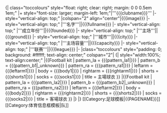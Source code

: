 {| class="toccolours" style="float: right; clear: right; margin: 0 0 0.5em 1em;"
|+ style="font-size: larger; margin-left: 1em;"|'''{{{clubname}}}'''
|- style="vertical-align: top;"
|colspan="2" align="center"|{{{image}}}
|- style="vertical-align: top;"
|'''名字'''||{{{fullname}}}
|- style="vertical-align: top;"
|'''成立年份'''||{{{founded}}}
|- style="vertical-align: top;"
|'''主场'''||{{{ground}}}
|- style="vertical-align: top;"
|'''城市'''||{{{city}}}
|- style="vertical-align: top;"
|'''主场容量'''||{{{capacity}}}
|- style="vertical-align: top;"
|'''联赛'''||{{{league}}}
|-
|class="toccolours" style="padding: 0; background: #ffffff; text-align: center;" colspan="2"|
{| style="width:100%; text-align:center;"
|{{Football kit |
  pattern_la = {{{pattern_la1|}}} |
  pattern_b  = {{{pattern_b1|_unknown}}} |
  pattern_ra = {{{pattern_ra1|}}} |
  leftarm    = {{{leftarm1|}}} |
  body       = {{{body1|}}} |
  rightarm   = {{{rightarm1|}}} |
  shorts     = {{{shorts1|}}} |
  socks      = {{{socks1|}}} |
  title      = 主場球衣
}}
|{{Football kit |
  pattern_la = {{{pattern_la2|}}} |
  pattern_b  = {{{pattern_b2|_unknown}}} |
  pattern_ra = {{{pattern_ra2|}}} |
  leftarm    = {{{leftarm2|}}} |
  body       = {{{body2|}}} |
  rightarm   = {{{rightarm2|}}} |
  shorts     = {{{shorts2|}}} |
  socks      = {{{socks2|}}} |
  title      = 客場球衣
}}
|}
|}<noinclude>
[[Category:足球模板|{{PAGENAME}}]]
[[Category:体育信息框模板|队]]
</noinclude>